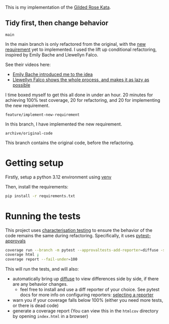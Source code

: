 This is my implementation of the [Gilded Rose Kata](https://github.com/emilybache/GildedRose-Refactoring-Kata).

## Tidy first, then change behavior

`main`

In the main branch is only refactored from the original, with the [new requirement](GildedRoseRequirements.md) yet to implemented.
I used the lift up conditional refactoring, inspired by Emily Bache and Llewellyn Falco.

See their videos here:

- [Emily Bache introduced me to the idea](https://www.youtube.com/watch?v=OdnV8hc9L7I)
- [Llewellyn Falco shows the whole process, and makes it as lazy as possible](https://www.youtube.com/watch?v=wp6oSVDdbXQ)

I time boxed myself to get this all done in under an hour. 20 minutes for achieving 100% test coverage, 20 for refactoring, and 20 for implementing the new requirement.

`feature/implement-new-requirement`

In this branch, I have implemented the new requirement.

`archive/original-code`

This branch contains the original code, before the refactoring.

# Getting setup

Firstly, setup a python 3.12 environment using [venv](https://docs.python.org/3/library/venv.html) 

Then, install the requirements:

```bash
pip install -r requirements.txt
```

# Running the tests

This project uses [characterisation testing](https://www.youtube.com/watch?v=me-Nikc5eak) to ensure the behavior of the code remains the same during refactoring.
Specifically, it uses [pytest-approvals](https://github.com/approvals/ApprovalTests.Python)


```bash
coverage run --branch -m pytest --approvaltests-add-reporter=diffuse -s ;
coverage html ;
coverage report --fail-under=100
```

This will run the tests, and will also:

- automatically bring up [diffuse](https://diffuse.sourceforge.net/download.html) to view differences side by side, if there are any behavior changes.
    - feel free to install and use a diff reporter of your choice. See pytest docs for more info on configuring reporters: [selecting a reporter](https://github.com/approvals/ApprovalTests.Python?tab=readme-ov-file#selecting-a-reporter)
- warn you if your coverage falls below 100% (either you need more tests, or there is dead code)
- generate a coverage report (You can view this in the `htmlcov` directory by opening `index.html` in a browser)

